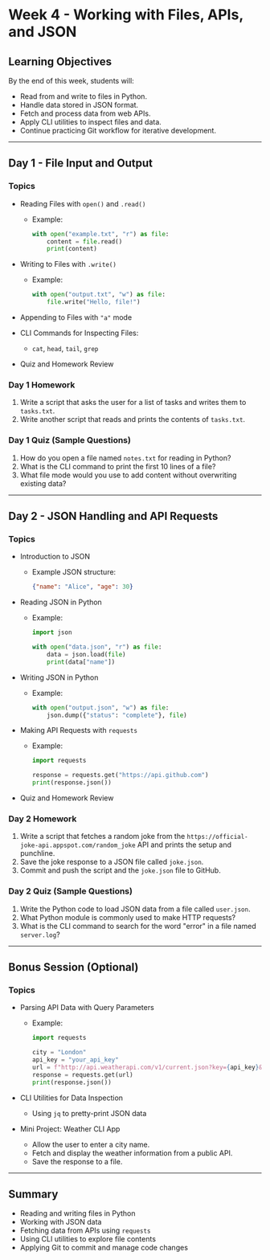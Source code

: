 # Week 4 - Working with Files, APIs, and JSON

## Learning Objectives
By the end of this week, students will:
- Read from and write to files in Python.
- Handle data stored in JSON format.
- Fetch and process data from web APIs.
- Apply CLI utilities to inspect files and data.
- Continue practicing Git workflow for iterative development.

---

## Day 1 - File Input and Output

### Topics
- Reading Files with `open()` and `.read()`
  - Example:
    ```python
    with open("example.txt", "r") as file:
        content = file.read()
        print(content)
    ```

- Writing to Files with `.write()`
  - Example:
    ```python
    with open("output.txt", "w") as file:
        file.write("Hello, file!")
    ```

- Appending to Files with `"a"` mode
- CLI Commands for Inspecting Files:
  - `cat`, `head`, `tail`, `grep`

- Quiz and Homework Review

### Day 1 Homework
1. Write a script that asks the user for a list of tasks and writes them to `tasks.txt`.
2. Write another script that reads and prints the contents of `tasks.txt`.

### Day 1 Quiz (Sample Questions)
1. How do you open a file named `notes.txt` for reading in Python?
2. What is the CLI command to print the first 10 lines of a file?
3. What file mode would you use to add content without overwriting existing data?

---

## Day 2 - JSON Handling and API Requests

### Topics
- Introduction to JSON
  - Example JSON structure:
    ```json
    {"name": "Alice", "age": 30}
    ```

- Reading JSON in Python
  - Example:
    ```python
    import json

    with open("data.json", "r") as file:
        data = json.load(file)
        print(data["name"])
    ```

- Writing JSON in Python
  - Example:
    ```python
    with open("output.json", "w") as file:
        json.dump({"status": "complete"}, file)
    ```

- Making API Requests with `requests`
  - Example:
    ```python
    import requests

    response = requests.get("https://api.github.com")
    print(response.json())
    ```

- Quiz and Homework Review

### Day 2 Homework
1. Write a script that fetches a random joke from the `https://official-joke-api.appspot.com/random_joke` API and prints the setup and punchline.
2. Save the joke response to a JSON file called `joke.json`.
3. Commit and push the script and the `joke.json` file to GitHub.

### Day 2 Quiz (Sample Questions)
1. Write the Python code to load JSON data from a file called `user.json`.
2. What Python module is commonly used to make HTTP requests?
3. What is the CLI command to search for the word "error" in a file named `server.log`?

---

## Bonus Session (Optional)

### Topics
- Parsing API Data with Query Parameters
  - Example:
    ```python
    import requests

    city = "London"
    api_key = "your_api_key"
    url = f"http://api.weatherapi.com/v1/current.json?key={api_key}&q={city}"
    response = requests.get(url)
    print(response.json())
    ```

- CLI Utilities for Data Inspection
  - Using `jq` to pretty-print JSON data

- Mini Project: Weather CLI App
  - Allow the user to enter a city name.
  - Fetch and display the weather information from a public API.
  - Save the response to a file.

---

## Summary
- Reading and writing files in Python
- Working with JSON data
- Fetching data from APIs using `requests`
- Using CLI utilities to explore file contents
- Applying Git to commit and manage code changes
